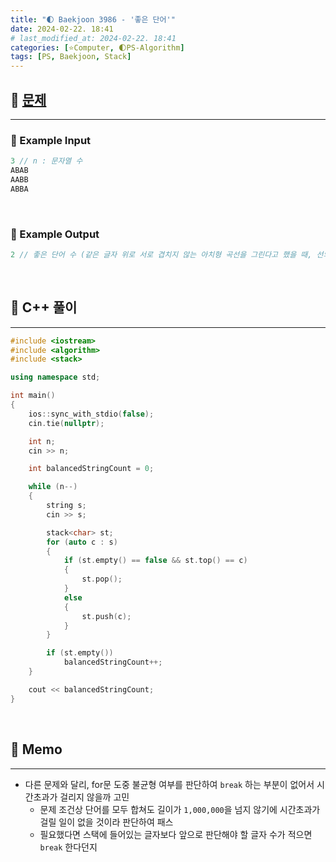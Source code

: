 ```yaml
---
title: "🌓 Baekjoon 3986 - '좋은 단어'"
date: 2024-02-22. 18:41
# last_modified_at: 2024-02-22. 18:41
categories: [⭐Computer, 🌓PS-Algorithm]
tags: [PS, Baekjoon, Stack]
---
```


## **💫 [문제](https://www.acmicpc.net/problem/3986)**

---

### **🫧 Example Input**

```cpp
3 // n : 문자열 수
ABAB
AABB
ABBA
```

<br>
<!-- ---- ---- ---- ----  ---- ---- ---- ----  ---- ---- ---- ----  ---- ---- ---- ---- -->

### **🫧 Example Output**

```cpp
2 // 좋은 단어 수 (같은 글자 위로 서로 겹치지 않는 아치형 곡선을 그린다고 했을 때, 선의 수)
```

<br>
<!-- ---- ---- ---- ----  ---- ---- ---- ----  ---- ---- ---- ----  ---- ---- ---- ---- -->

## **💫 C++ 풀이**

---

```cpp
#include <iostream>
#include <algorithm>
#include <stack>

using namespace std;

int main()
{
	ios::sync_with_stdio(false);
	cin.tie(nullptr);

	int n;
	cin >> n;

	int balancedStringCount = 0;

	while (n--)
	{
		string s;
		cin >> s;

		stack<char> st;
		for (auto c : s)
		{
			if (st.empty() == false && st.top() == c)
			{
				st.pop();
			}
			else
			{
				st.push(c);
			}
		}

		if (st.empty())
			balancedStringCount++;
	}

	cout << balancedStringCount;
}
```

<br>
<!-- ---- ---- ---- ----  ---- ---- ---- ----  ---- ---- ---- ----  ---- ---- ---- ---- -->

## **💫 Memo**

---

- 다른 문제와 달리, for문 도중 불균형 여부를 판단하여 `break` 하는 부분이 없어서 시간초과가 걸리지 않을까 고민
  - 문제 조건상 단어를 모두 합쳐도 길이가 `1,000,000`을 넘지 않기에 시간초과가 걸릴 일이 없을 것이라 판단하여 패스
  - 필요했다면 스택에 들어있는 글자보다 앞으로 판단해야 할 글자 수가 적으면 `break` 한다던지

<br>
<!-- ---- ---- ---- ----  ---- ---- ---- ----  ---- ---- ---- ----  ---- ---- ---- ---- -->
